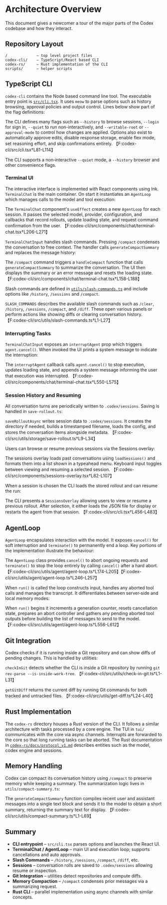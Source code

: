 # Architecture Overview

This document gives a newcomer a tour of the major parts of the Codex codebase and how they interact.

## Repository Layout

```
/             – top level project files
codex-cli/    – TypeScript/React based CLI
codex-rs/     – Rust implementation of the CLI
scripts/      – helper scripts
```

## TypeScript CLI

`codex-cli` contains the Node based command line tool. The executable entry point is [`src/cli.tsx`](../codex-cli/src/cli.tsx).  It uses `meow` to parse options such as history browsing, approval policies and output control. Lines below show part of the flag definitions:

The CLI defines many flags such as `--history` to browse sessions, `--login` for sign in, `--quiet` to run non-interactively, and `--writable-root` or `--approval-mode` to control how changes are applied. Options also exist to automatically approve edits, disable response storage, enable flex mode, set reasoning effort, and skip confirmations entirely.
【F:codex-cli/src/cli.tsx†L81-L114】

The CLI supports a non‑interactive `--quiet` mode, a `--history` browser and other convenience flags.

### Terminal UI

The interactive interface is implemented with React components using Ink. `TerminalChat` is the main container. On start it instantiates an `AgentLoop` which manages calls to the model and tool execution:

The `TerminalChat` component's `useEffect` creates a new `AgentLoop` for each session. It passes the selected model, provider, configuration, and callbacks that record rollouts, update loading state, and request command confirmation from the user.
【F:codex-cli/src/components/chat/terminal-chat.tsx†L206-L271】

`TerminalChatInput` handles slash commands. Pressing `/compact` condenses the conversation to free context. The handler calls `generateCompactSummary` and replaces the message history:

The `/compact` command triggers a `handleCompact` function that calls `generateCompactSummary` to summarize the conversation. The UI then displays the summary or an error message and resets the loading state.
【F:codex-cli/src/components/chat/terminal-chat.tsx†L158-L188】

Slash commands are defined in [`utils/slash-commands.ts`](../codex-cli/src/utils/slash-commands.ts) and include options like `/history`, `/sessions` and `/compact`.

`SLASH_COMMANDS` describes the available slash commands such as `/clear`, `/history`, `/sessions`, `/compact`, and `/diff`. These open various panels or perform actions like showing diffs or clearing conversation history.
【F:codex-cli/src/utils/slash-commands.ts†L1-L27】

### Interrupting Tasks

`TerminalChatInput` exposes an `interruptAgent` prop which triggers `agent.cancel()`. When invoked the UI prints a system message to indicate the interruption:

The `interruptAgent` callback calls `agent.cancel()` to stop execution, updates loading state, and appends a system message informing the user that execution was interrupted.
【F:codex-cli/src/components/chat/terminal-chat.tsx†L550-L575】

### Session History and Resuming

All conversation turns are periodically written to `.codex/sessions`. Saving is handled in `save-rollout.ts`:

`saveRolloutAsync` writes session data to `.codex/sessions`. It creates the directory if needed, builds a timestamped filename, loads the config, and stores the conversation items alongside metadata.
【F:codex-cli/src/utils/storage/save-rollout.ts†L9-L34】

Users can browse or resume previous sessions via the Sessions overlay:

The sessions overlay loads past conversations using `loadSessions()` and formats them into a list shown in a typeahead menu. Keyboard input toggles between viewing and resuming a selected session.
【F:codex-cli/src/components/sessions-overlay.tsx†L82-L107】

When a session is chosen the CLI loads the stored rollout and can resume the run:

The CLI presents a `SessionsOverlay` allowing users to view or resume a previous rollout. After selection, it either loads the JSON file for display or restarts the agent from that session.
【F:codex-cli/src/cli.tsx†L456-L483】

## AgentLoop

`AgentLoop` encapsulates interaction with the model. It exposes `cancel()` for soft interruption and `terminate()` to permanently end a loop. Key portions of the implementation illustrate the behaviour:

The `AgentLoop` class provides `cancel()` to abort ongoing requests and `terminate()` to stop the loop entirely by calling `cancel()` after a hard abort.
【F:codex-cli/src/utils/agent/agent-loop.ts†L174-L205】【F:codex-cli/src/utils/agent/agent-loop.ts†L246-L257】

When `run()` is called the loop constructs input, handles any aborted tool calls and manages the transcript. It differentiates between server‑side and local memory modes:

When `run()` begins it increments a generation counter, resets cancellation state, prepares an abort controller and gathers any pending aborted tool outputs before building the list of messages to send to the model.
【F:codex-cli/src/utils/agent/agent-loop.ts†L556-L612】

## Git Integration

Codex checks if it is running inside a Git repository and can show diffs of pending changes. This is handled by utilities:

`checkInGit` detects whether the CLI is inside a Git repository by running `git rev-parse --is-inside-work-tree`.
【F:codex-cli/src/utils/check-in-git.ts†L1-L31】

`getGitDiff` returns the current diff by running Git commands for both tracked and untracked files.
【F:codex-cli/src/utils/get-diff.ts†L24-L40】

## Rust Implementation

The `codex-rs` directory houses a Rust version of the CLI. It follows a similar architecture with tasks processed by a core engine. The TUI in `tui/` communicates with the core via async channels. Interrupts are forwarded to the core so that long running tasks can be aborted. The Rust documentation in [`codex-rs/docs/protocol_v1.md`](../codex-rs/docs/protocol_v1.md) describes entities such as the model, codex engine and sessions.

## Memory Handling

Codex can compact its conversation history using `/compact` to preserve memory while keeping a summary. The summarization logic lives in `utils/compact-summary.ts`:

The `generateCompactSummary` function compiles recent user and assistant messages into a single text block and sends it to the model to obtain a short summary, returning the summary text for display.
【F:codex-cli/src/utils/compact-summary.ts†L1-L69】

## Summary

* **CLI entrypoint** – `src/cli.tsx` parses options and launches the React UI.
* **TerminalChat / AgentLoop** – main UI and execution loop; supports cancellations and auto approvals.
* **Slash Commands** – `/history`, `/sessions`, `/compact`, `/diff`, etc.
* **Sessions** – conversation rolls are saved to `.codex/sessions` allowing resume or inspection.
* **Git Integration** – utilities detect repositories and compute diffs.
* **Memory Compaction** – `/compact` condenses prior messages via a summarizing request.
* **Rust CLI** – parallel implementation using async channels with similar concepts.

